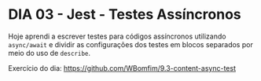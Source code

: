 # DIA 03 - Jest - Testes Assíncronos

Hoje aprendi a escrever testes para códigos assíncronos utilizando `async/await` e dividir as configurações dos testes em blocos separados por meio do uso de `describe`.

Exercício do dia: https://github.com/WBomfim/9.3-content-async-test
